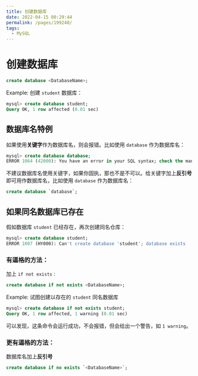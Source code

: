 ```yaml
---
title: 创建数据库
date: 2022-04-15 00:29:44
permalink: /pages/199240/
tags:
  - MySQL
---
```

# 创建数据库

```sql
create database <DatabaseName>;
```



Example: 创建 `student` 数据库：

```sql
mysql> create database student;
Query OK, 1 row affected (0.01 sec)
```



## 数据库名特例

如果使用**关键字**作为数据库名，则会报错。比如使用 `database` 作为数据库名：

```sql
mysql> create database database;
ERROR 1064 (42000): You have an error in your SQL syntax; check the manual that corresponds to your MySQL server version for the right syntax to use near 'database' at line 1
```



不建议数据库名使用关键字，如果你固执，那也不是不可以。给关键字加上**反引号**即可用作数据库名，比如使用 `database` 作为数据库名：

```sql
create database `database`;
```



## 如果同名数据库已存在

假如数据库 `student` 已经存在，再次创建同名仓库：

```sql
mysql> create database student;
ERROR 1007 (HY000): Can't create database 'student'; database exists
```



### 有逼格的方法：

加上 `if not exists` :

```sql
create database if not exists <DatabaseName>;
```



Example: 试图创建以存在的 `student` 同名数据库

```sql
mysql> create database if not exists student;
Query OK, 1 row affected, 1 warning (0.01 sec)
```

可以发现，这条命令会运行成功，不会报错，但会给出一个警告，如 `1 warning`。



### 更有逼格的方法：

数据库名加上**反引号**

```sql
create database if no exists `<DatabaseName>`;
```

